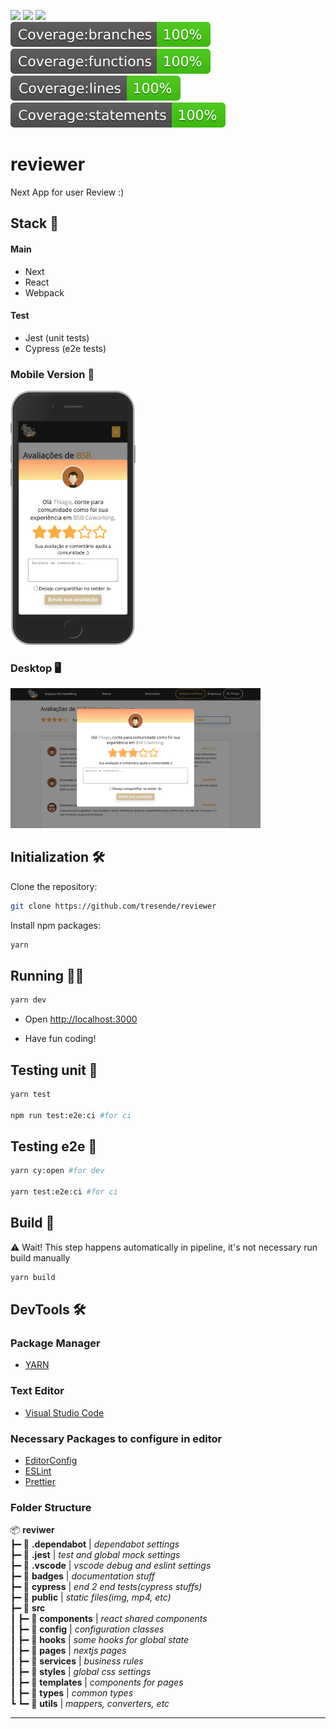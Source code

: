
![](https://badges.aleen42.com/src/react.svg)
![](https://img.shields.io/badge/e2s--test-cypress-red)
![](https://img.shields.io/badge/unit--test-jest-brightgreen)
<br />
![](./badges/badge-branches.svg) 
![](./badges/badge-functions.svg)
![](./badges/badge-lines.svg)
![](./badges/badge-statements.svg)


# reviewer
Next App for user Review :)

## Stack 🥞

#### Main
- Next
- React
- Webpack

#### Test
- Jest (unit tests)
- Cypress (e2e tests)

### Mobile Version 📱
<img src="https://github.com/tresende/reviewer/blob/main/docs/mobile.png?raw=true"  width=200 /><br />

### Desktop 🖥
<img src="https://github.com/tresende/reviewer/blob/main/docs/desktop.png?raw=true"  width=400 />

## Initialization 🛠

Clone the repository:
```sh
git clone https://github.com/tresende/reviewer
```
Install npm packages:

```sh
yarn
```

## Running 👨‍💻

```sh
yarn dev
```
* Open [http://localhost:3000](http://localhost:3000)

* Have fun coding!

## Testing unit 🧪

```sh
yarn test

npm run test:e2e:ci #for ci
```

## Testing e2e 🧪

```sh
yarn cy:open #for dev

yarn test:e2e:ci #for ci
```

## Build 🚀

⚠️ Wait! This step happens automatically in pipeline, it's not necessary run build manually
```sh
yarn build
```

## DevTools 🛠

### Package Manager

* [YARN](https://yarnpkg.com/)

### Text Editor

* [Visual Studio Code](http://code.visualstudio.com)

### Necessary Packages to configure in editor

* [EditorConfig](http://editorconfig.org)
* [ESLint](https://eslint.org/)
* [Prettier](https://prettier.io/)


### Folder Structure
📦 **reviwer** <br />
 ┣━ 📂  **.dependabot** | *dependabot settings* <br />
 ┣━ 📂  **.jest** | *test and global mock settings* <br />
 ┣━ 📂  **.vscode** | *vscode debug and eslint settings* <br />
 ┣━ 📂  **badges** | *documentation stuff* <br />
 ┣━ 📂  **cypress** | *end 2 end tests(cypress stuffs)* <br />
 ┣━ 📂  **public** | *static files(img, mp4, etc)* <br />
 ┣━ 📂  **src** <br />
 ┃ ┣━ 📂  **components** | *react shared components* <br />
 ┃ ┣━ 📂  **config** | *configuration classes* <br />
 ┃ ┣━ 📂  **hooks** | *some hooks for global state* <br /> 
 ┃ ┣━ 📂  **pages** | *nextjs pages* <br />
 ┃ ┣━ 📂  **services** | *business rules* <br />
 ┃ ┣━ 📂  **styles** | *global css settings* <br />
 ┃ ┣━ 📂  **templates** | *components for pages* <br />
 ┃ ┣━ 📂  **types** | *common types* <br />
 ┗ ┗━ 📂  **utils** | *mappers, converters, etc* <br />


---
